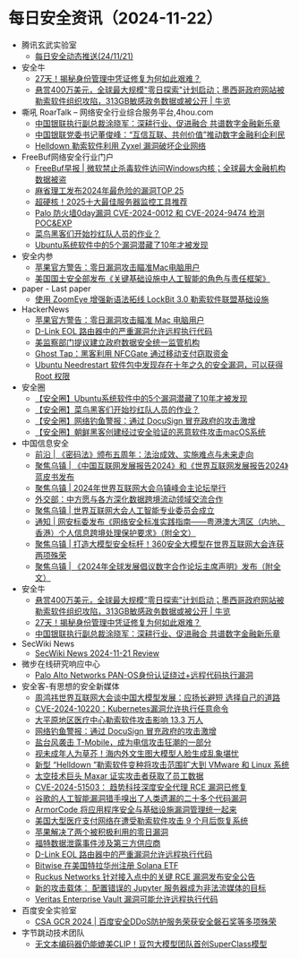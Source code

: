 # 每日安全资讯（2024-11-22）

- 腾讯玄武实验室
  - [每日安全动态推送(24/11/21)](https://mp.weixin.qq.com/s?__biz=MzA5NDYyNDI0MA==&mid=2651959907&idx=1&sn=8f8961d3afa63cbbb09ae6dac39111ff&chksm=8baed2fcbcd95beaa25b226d6285959502b1d4427048f1895786900cac87ee05b09c1f1e69d4&scene=58&subscene=0#rd)
- 安全牛
  - [27天！揭秘身份管理中凭证修复为何如此艰难？](https://mp.weixin.qq.com/s?__biz=MjM5Njc3NjM4MA==&mid=2651133478&idx=1&sn=6e91113492460c777f3d055147a6b399&chksm=bd15a6f58a622fe317d501c88b4018f1f655d2d7570619e7ce758e08ed27dc8e6c01b1de22bb&scene=58&subscene=0#rd)
  - [悬赏400万美元，全球最大规模"零日探索"计划启动；墨西哥政府网站被勒索软件组织攻陷，313GB敏感政务数据或被公开 | 牛览](https://mp.weixin.qq.com/s?__biz=MjM5Njc3NjM4MA==&mid=2651133478&idx=2&sn=418d8c4c961aafb6d8ad5cf4e58c5929&chksm=bd15a6f58a622fe39e38a65b208780eba937ed82d4e785997a59011b6057c77b332d150cbaf2&scene=58&subscene=0#rd)
- 嘶吼 RoarTalk – 网络安全行业综合服务平台,4hou.com
  - [中国银联执行副总裁涂晓军：深耕行业、促进融合 共谱数字金融新乐章](https://www.4hou.com/posts/GAgr)
  - [中国银联党委书记董俊峰：“互信互联、共创价值”推动数字金融利企利民](https://www.4hou.com/posts/EyGm)
  - [Helldown 勒索软件利用 Zyxel 漏洞破坏企业网络](https://www.4hou.com/posts/BvQ2)
- FreeBuf网络安全行业门户
  - [FreeBuf早报 | 微软禁止杀毒软件访问Windows内核；全球最大金融机构数据被盗](https://www.freebuf.com/news/415654.html)
  - [麻省理工发布2024年最危险的漏洞TOP 25](https://www.freebuf.com/news/415862.html)
  - [超硬核！2025十大最佳服务器监控工具推荐](https://www.freebuf.com/news/415804.html)
  - [Palo 防火墙0day漏洞 CVE-2024-0012 和 CVE-2024-9474 检测POC&EXP](https://www.freebuf.com/articles/web/415793.html)
  - [菜鸟黑客们开始抄红队人员的作业？](https://www.freebuf.com/news/415791.html)
  - [Ubuntu系统软件中的5个漏洞潜藏了10年才被发现](https://www.freebuf.com/news/415786.html)
- 安全内参
  - [苹果官方警告：零日漏洞攻击瞄准Mac电脑用户](https://mp.weixin.qq.com/s?__biz=MzI4NDY2MDMwMw==&mid=2247513122&idx=1&sn=2328bb653dc07fdeeef3cf0c73e59668&chksm=ebfaf302dc8d7a14e755064d7f2b337f6b7ef7a3cb78656a85c0593e14ef07032b3e1dfe7757&scene=58&subscene=0#rd)
  - [美国国土安全部发布《关键基础设施中人工智能的角色与责任框架》](https://mp.weixin.qq.com/s?__biz=MzI4NDY2MDMwMw==&mid=2247513122&idx=2&sn=f8e65b5fae5ff6b006e89be3a734de8c&chksm=ebfaf302dc8d7a144e451358f3642973840efe7f191dc01852f7a66754d8e9d6cf3528c2e0a9&scene=58&subscene=0#rd)
- paper - Last paper
  - [使用 ZoomEye 增强新语法拓线 LockBit 3.0 勒索软件联盟基础设施](https://paper.seebug.org/3238/)
- HackerNews
  - [苹果官方警告：零日漏洞攻击瞄准 Mac 电脑用户](https://hackernews.cc/archives/56166)
  - [D-Link EOL 路由器中的严重漏洞允许远程执行代码](https://hackernews.cc/archives/56164)
  - [美监察部门提议建立政府数据安全统一监管机构](https://hackernews.cc/archives/56162)
  - [Ghost Tap：黑客利用 NFCGate 通过移动支付窃取资金](https://hackernews.cc/archives/56158)
  - [Ubuntu Needrestart 软件包中发现存在十年之久的安全漏洞，可以获得 Root 权限](https://hackernews.cc/archives/56156)
- 安全圈
  - [【安全圈】Ubuntu系统软件中的5个漏洞潜藏了10年才被发现](https://mp.weixin.qq.com/s?__biz=MzIzMzE4NDU1OQ==&mid=2652066112&idx=1&sn=00fc32fb2126236a289beba3ec9b7b29&chksm=f36e7d00c419f41616a3b529fd231f5c9cb584fc1c962df2286ebe434d3081d23b39cd91ade2&scene=58&subscene=0#rd)
  - [【安全圈】菜鸟黑客们开始抄红队人员的作业？](https://mp.weixin.qq.com/s?__biz=MzIzMzE4NDU1OQ==&mid=2652066112&idx=2&sn=09bb634b924e35eaff76039d01f35970&chksm=f36e7d00c419f416e741d513ef48b749921a32dfc81493b21049b6c190854ffaefabe6efe559&scene=58&subscene=0#rd)
  - [【安全圈】网络钓鱼警报：通过 DocuSign 冒充政府的攻击激增](https://mp.weixin.qq.com/s?__biz=MzIzMzE4NDU1OQ==&mid=2652066112&idx=3&sn=dce35e4585bab3391e375bef7d60a394&chksm=f36e7d00c419f416a58fffe5ab88a99af8ab606dac885e999152a64678434bf34b1ca933c490&scene=58&subscene=0#rd)
  - [【安全圈】朝鲜黑客创建经过安全验证的恶意软件攻击macOS系统](https://mp.weixin.qq.com/s?__biz=MzIzMzE4NDU1OQ==&mid=2652066112&idx=4&sn=5b9242cdb5d2263f743eae03dcbe82d0&chksm=f36e7d00c419f41651171aad9c644ce17a7b061075eb069737ae2c80576eb4d36c322befe171&scene=58&subscene=0#rd)
- 中国信息安全
  - [前沿 | 《密码法》颁布五周年：法治成效、实施难点与未来走向](https://mp.weixin.qq.com/s?__biz=MzA5MzE5MDAzOA==&mid=2664230258&idx=1&sn=233918f5c88ef52535e881b61fef6df8&chksm=8b59ef8bbc2e669dc5539631e2f225baaf2e0f64749f9610cf831572d2877b364ca4a0476420&scene=58&subscene=0#rd)
  - [聚焦乌镇 | 《中国互联网发展报告2024》和《世界互联网发展报告2024》蓝皮书发布](https://mp.weixin.qq.com/s?__biz=MzA5MzE5MDAzOA==&mid=2664230258&idx=2&sn=662f954d77ac3dbb7e3ab4c4a775b9fd&chksm=8b59ef8bbc2e669d69e40ff23d974a4883e91b0eb96fc823ef9c48d2139a1bbc382a1378d20e&scene=58&subscene=0#rd)
  - [聚焦乌镇 | 2024年世界互联网大会乌镇峰会主论坛举行](https://mp.weixin.qq.com/s?__biz=MzA5MzE5MDAzOA==&mid=2664230258&idx=3&sn=c431488d2ee6b36c1953383c9c9b7a59&chksm=8b59ef8bbc2e669dea4060ff11e3f61d566369c1f521daccad688af1049cbbc8ff83e3a762f3&scene=58&subscene=0#rd)
  - [外交部：中方愿与各方深化数据跨境流动领域交流合作](https://mp.weixin.qq.com/s?__biz=MzA5MzE5MDAzOA==&mid=2664230258&idx=4&sn=c64ebca93697aea08f5265c0b29bfe66&chksm=8b59ef8bbc2e669db40ebd0bdc113355ebbceb7adf3007473a5dfe62069faadeded008188719&scene=58&subscene=0#rd)
  - [聚焦乌镇 | 世界互联网大会人工智能专业委员会成立](https://mp.weixin.qq.com/s?__biz=MzA5MzE5MDAzOA==&mid=2664230258&idx=5&sn=74d51fa5452efca0456082df4fa7fc38&chksm=8b59ef8bbc2e669d6ef13ab832ff7d154074ade922392416543be862e9f6775d6be381039508&scene=58&subscene=0#rd)
  - [通知 | 网安标委发布《网络安全标准实践指南——粤港澳大湾区（内地、香港）个人信息跨境处理保护要求》（附全文）](https://mp.weixin.qq.com/s?__biz=MzA5MzE5MDAzOA==&mid=2664230258&idx=6&sn=55028e869ea419dec83bd3ff2da1020b&chksm=8b59ef8bbc2e669d5a4f2f1358edf2b515451a970a5a8770825bb0b170dd29b70bd305ed019e&scene=58&subscene=0#rd)
  - [聚焦乌镇 | 打造大模型安全标杆！360安全大模型在世界互联网大会连获两项殊荣](https://mp.weixin.qq.com/s?__biz=MzA5MzE5MDAzOA==&mid=2664230258&idx=7&sn=a9e868721562b7ef00ea0ae12b842eb4&chksm=8b59ef8bbc2e669db39d97c3385f41662bc171b4c8db14e0188b67c61112851172ae94304eb4&scene=58&subscene=0#rd)
  - [聚焦乌镇 | 《2024年全球发展倡议数字合作论坛主席声明》发布（附全文）](https://mp.weixin.qq.com/s?__biz=MzA5MzE5MDAzOA==&mid=2664230258&idx=8&sn=b135e0d0cafbe73a277d15960b1995e1&chksm=8b59ef8bbc2e669d3f752d61e075a596690812e25aa0cd5123d982fbf1194f467bccbe88626f&scene=58&subscene=0#rd)
- 安全牛
  - [悬赏400万美元，全球最大规模”零日探索”计划启动；墨西哥政府网站被勒索软件组织攻陷，313GB敏感政务数据或被公开 | 牛览](https://www.aqniu.com/vendor/107213.html)
  - [27天！揭秘身份管理中凭证修复为何如此艰难？](https://www.aqniu.com/vendor/107212.html)
  - [中国银联执行副总裁涂晓军：深耕行业、促进融合 共谱数字金融新乐章](https://www.aqniu.com/vendor/107210.html)
- SecWiki News
  - [SecWiki News 2024-11-21 Review](http://www.sec-wiki.com/?2024-11-21)
- 微步在线研究响应中心
  - [Palo Alto Networks PAN-OS身份认证绕过+远程代码执行漏洞](https://mp.weixin.qq.com/s?__biz=Mzg5MTc3ODY4Mw==&mid=2247507450&idx=1&sn=baba096592ba4c2ce7f2849d12b10277&chksm=cfcabeeef8bd37f89467ead114de2ac0cf01ef8fcabc14a2993ad364fd7dbb510b9ab01a82b5&scene=58&subscene=0#rd)
- 安全客-有思想的安全新媒体
  - [周鸿祎世界互联网大会谈中国大模型发展：应扬长避短 选择自己的道路](https://www.anquanke.com/post/id/302114)
  - [CVE-2024-10220：Kubernetes漏洞允许执行任意命令](https://www.anquanke.com/post/id/302111)
  - [大平原地区医疗中心勒索软件攻击影响 13.3 万人](https://www.anquanke.com/post/id/302108)
  - [网络钓鱼警报：通过 DocuSign 冒充政府的攻击激增](https://www.anquanke.com/post/id/302105)
  - [盐台风袭击 T-Mobile，成为电信攻击狂潮的一部分](https://www.anquanke.com/post/id/302101)
  - [视未成年人为草芥！海内外文生图大模型人脸生成乱象堪忧](https://www.anquanke.com/post/id/302063)
  - [新型 “Helldown ”勒索软件变种将攻击范围扩大到 VMware 和 Linux 系统](https://www.anquanke.com/post/id/302098)
  - [太空技术巨头 Maxar 证实攻击者获取了员工数据](https://www.anquanke.com/post/id/302094)
  - [CVE-2024-51503： 趋势科技深度安全代理 RCE 漏洞已修复](https://www.anquanke.com/post/id/302088)
  - [谷歌的人工智能漏洞猎手嗅出了人类遗漏的二十多个代码漏洞](https://www.anquanke.com/post/id/302085)
  - [ArmorCode 将应用程序安全与基础设施漏洞管理统一起来](https://www.anquanke.com/post/id/302071)
  - [美国大型医疗支付网络在遭受勒索软件攻击 9 个月后恢复系统](https://www.anquanke.com/post/id/302062)
  - [苹果解决了两个被积极利用的零日漏洞](https://www.anquanke.com/post/id/302059)
  - [福特数据泄露事件涉及第三方供应商](https://www.anquanke.com/post/id/302056)
  - [D-Link EOL 路由器中的严重漏洞允许远程执行代码](https://www.anquanke.com/post/id/302053)
  - [Bitwise 在美国特拉华州注册 Solana ETF](https://www.anquanke.com/post/id/302050)
  - [Ruckus Networks 针对接入点中的关键 RCE 漏洞发布安全公告](https://www.anquanke.com/post/id/302047)
  - [新的攻击载体： 配置错误的 Jupyter 服务器成为非法流媒体的目标](https://www.anquanke.com/post/id/302044)
  - [Veritas Enterprise Vault 漏洞可能允许远程执行代码](https://www.anquanke.com/post/id/302040)
- 百度安全实验室
  - [CSA GCR 2024 | 百度安全DDoS防护服务荣获安全磐石奖等多项殊荣](https://mp.weixin.qq.com/s?__biz=MzA3NTQ3ODI0NA==&mid=2247487475&idx=1&sn=8dbcb800245a332aee95b1fd552f362f&chksm=9f6eaa78a819236ea0e31b68d841bdfe22fafa192ac2d22ba126febcfab7be26502b6595d4f1&scene=58&subscene=0#rd)
- 字节跳动技术团队
  - [无文本编码器仍能媲美CLIP！豆包大模型团队首创SuperClass模型](https://mp.weixin.qq.com/s?__biz=MzI1MzYzMjE0MQ==&mid=2247511692&idx=1&sn=675c2d38e9ab671f56f9709ea53746e2&chksm=e9d3656edea4ec78cc5943dd700f74d3acdf3480f4ca5381ecef7f1dca2f8a012b72dcd85bd1&scene=58&subscene=0#rd)
